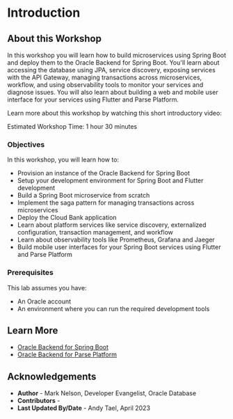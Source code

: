 # Introduction

## About this Workshop

In this workshop you will learn how to build microservices using Spring Boot and deploy them to the Oracle Backend for Spring Boot. You'll learn about accessing the database using JPA, service discovery, exposing services with the API Gateway, managing transactions across microservices, workflow, and using observability tools to monitor your services and diagnose issues. You will also learn about building a web and mobile user interface for your services using Flutter and Parse Platform.

Learn more about this workshop by watching this short introductory video:  [](youtube:n5yJd7bEcy8)

Estimated Workshop Time: 1 hour 30 minutes

### Objectives

In this workshop, you will learn how to:

* Provision an instance of the Oracle Backend for Spring Boot
* Setup your development environment for Spring Boot and Flutter development
* Build a Spring Boot microservice from scratch
* Implement the saga pattern for managing transactions across microservices
* Deploy the Cloud Bank application
* Learn about platform services like service discovery, externalized configuration, transaction management, and workflow
* Learn about observability tools like Prometheus, Grafana and Jaeger
* Build mobile user interfaces for your Spring Boot services using Flutter and Parse Platform

### Prerequisites

This lab assumes you have:

* An Oracle account
* An environment where you can run the required development tools

## Learn More

* [Oracle Backend for Spring Boot](https://oracle.github.io/microservices-datadriven/spring/)
* [Oracle Backend for Parse Platform](https://oracle.github.io/microservices-datadriven/mbaas/)

## Acknowledgements

* **Author** - Mark Nelson, Developer Evangelist, Oracle Database
* **Contributors** - [](var:contributors)
* **Last Updated By/Date** - Andy Tael, April 2023
